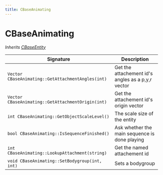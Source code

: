 ```yaml
---
title: CBaseAnimating
---
```


# CBaseAnimating

*Inherits [CBaseEntity](CBaseEntity)*

|Signature|Description|
|---|---|
| `Vector CBaseAnimating::GetAttachmentAngles(int)` | Get the attachement id's angles as a p,y,r vector | 
| `Vector CBaseAnimating::GetAttachmentOrigin(int) `| Get the attachement id's origin vector | 
| `int CBaseAnimating::GetObjectScaleLevel()` | The scale size of the entity | 
| `bool CBaseAnimating::IsSequenceFinished()` | Ask whether the main sequence is done playing | 
| `int CBaseAnimating::LookupAttachment(string)` | Get the named attachement id | 
| `void CBaseAnimating::SetBodygroup(int, int)` | Sets a bodygroup | 
